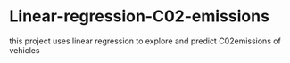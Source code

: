 # Linear-regression-C02-emissions
this project uses linear regression to explore and predict C02emissions of vehicles
